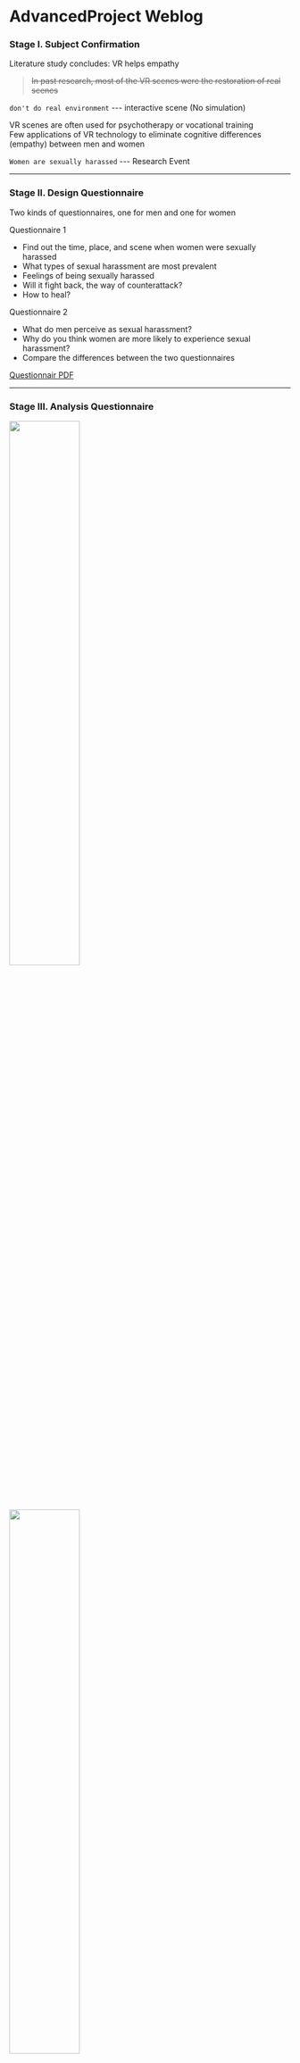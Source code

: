 # AdvancedProject Weblog 

### Stage I. Subject Confirmation  
Literature study concludes: VR helps empathy  
> ~~In past research, most of the VR scenes were the restoration of real scenes~~    

`don't do real environment` --- interactive scene (No simulation)  

VR scenes are often used for psychotherapy or vocational training  
Few applications of VR technology to eliminate cognitive differences (empathy) between men and women

`Women are sexually harassed` --- Research Event
***

### Stage II. Design Questionnaire  
Two kinds of questionnaires, one for men and one for women   

Questionnaire 1  
- Find out the time, place, and scene when women were sexually harassed  
- What types of sexual harassment are most prevalent
- Feelings of being sexually harassed
- Will it fight back, the way of counterattack?
- How to heal?

Questionnaire 2
- What do men perceive as sexual harassment?
- Why do you think women are more likely to experience sexual harassment?
- Compare the differences between the two questionnaires

[Questionnair PDF](https://github.com/Yid1331/AdvancedProject_Weblog/tree/main/Questionnaire)


***

### Stage III. Analysis Questionnaire

<img src="https://user-images.githubusercontent.com/81423727/203316138-773ebbd4-8efa-440f-85e6-efb44aecda5a.png" width="50%" height="50%">

<img src="https://user-images.githubusercontent.com/81423727/203317913-b7657dec-51f9-4b3a-8f97-3616b4feb93d.png" width="50%" height="50%">

**Questionnaire extraction design elements**

Time and Place: `dusk or evening`  `outdoors`

Difference 1:   
> Survey shows that most men don't think looking girls up and down is considered sexual harassment; but the girls think it's sexual harassment.

Difference 2:   
> Most men think that girls have the ability to fight back against sexual harassment???

Tips:   
> Women feel that seeking comfort from someone they trust can heal from sexual harassment

The overall atmosphere is finalized：
> loneliness, horror, barrenness, desolation
> Main color tone: Red, Orange, Gray...

***

### Stage IV. Design Point Refinement

**Environment**
> Surroundings: 18:00-24:00 (evening - night - early morning ===>Dynamic Weather System)
> 
> Enviroment: Outdoor?? Public transport???
> 
> Ambient sound: Vulgar language, indecent gestures, harassing phone calls...
> 
> ~~Everything is bigger than normal, especially the presence of NPCs (props)~~  
> 
> ~~Roadside elements: naked male billboards sexually suggestive statements, random flirtatious passers-by in the distance~~

#### Event 1     City Scene  
> ~~Harassing phone calls appear over time, family members urge home calls, there will always be some billboards  ~~

#### Event 2    Outdoor  
`Encounter a threatening thing, a bunch of flies, just leave quickly`

#### Event 3    On the road  
> Passing a single-plank bridge, a very narrow alley,   
> there are ~~moss~~ on the wall (disgusting things), touching it will cause `the handle to vibrate`

#### Event 4 
> Look up and down==> searchlights  
> Make a sound, there will be more spotlights  
> Fear of being watched: spotlights, the eyes and evaluations of people around

### 5. Function Realization
### 6. Test
